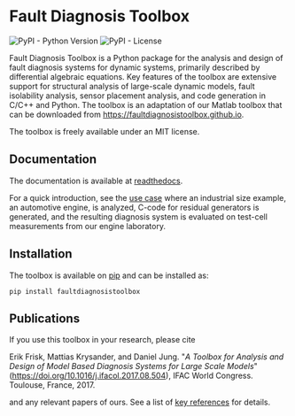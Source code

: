 # Fault Diagnosis Toolbox
<p>
<img alt="PyPI - Python Version" src="https://img.shields.io/pypi/pyversions/faultdiagnosistoolbox" />
<img alt="PyPI - License" src="https://img.shields.io/pypi/l/faultdiagnosistoolbox" />
</p>

Fault Diagnosis Toolbox is a Python package for the analysis and design of fault diagnosis systems for dynamic systems, 
primarily described by differential algebraic equations. Key features of the toolbox are extensive support for 
structural analysis of large-scale dynamic models, fault isolability analysis, sensor placement analysis, 
and code generation in C/C++ and Python. The toolbox is an adaptation of our Matlab toolbox that can be downloaded from https://faultdiagnosistoolbox.github.io.

The toolbox is freely available under an MIT license. 

## Documentation
The documentation is available at [readthedocs](https://faultdiagnosistoolbox.readthedocs.io/).

For a quick introduction, see the [use case](https://faultdiagnosistoolbox.readthedocs.io/en/latest/usecase.html) where an industrial 
size example, an automotive engine, is analyzed, C-code for residual generators is generated, and the resulting 
diagnosis system is evaluated on test-cell measurements from our engine laboratory.

## Installation 
The toolbox is available on [pip](https://pypi.org/project/faultdiagnosistoolbox/) and can be installed as:
```
pip install faultdiagnosistoolbox
```

## Publications

If you use this toolbox in your research, please cite 

   Erik Frisk, Mattias Krysander, and Daniel Jung. "_A Toolbox for Analysis and Design of Model Based Diagnosis Systems for Large Scale Models_" (https://doi.org/10.1016/j.ifacol.2017.08.504), IFAC World Congress. Toulouse, France, 2017.

and any relevant papers of ours. See a list of [key references](https://faultdiagnosistoolbox.readthedocs.io/) for details.
